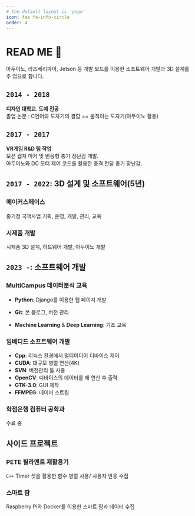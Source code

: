 ```yaml
---
# the default layout is 'page'
icon: fas fa-info-circle
order: 4
---
```


> 
# READ ME 👋

아두이노, 라즈베리파이, Jetson 등 개발 보드를 이용한 소프트웨어 개발과 3D 설계를 주 업으로 합니다. 

## `2014 - 2018` 
**디자인 대학교. 도예 전공**\
졸업 논문 : C언어와 도자기의 결합 == 움직이는 도자기(아두이노 활용)

## `2017 - 2017`
**VR게임 R&D 팀 작업**\
모션 캡쳐 마커 및 반응형 총기 장난감 개발.\
아두이노와 DC 모터 제어 코드를 활용한 충격 전달 총기 장난감.

## `2017 - 2022`: 3D 설계 및 소프트웨어(5년)
### **메이커스페이스**
중기청 국책사업 기획, 운영, 개발, 관리, 교육

### **시제품 개발**
시제품 3D 설계, 하드웨어 개발, 아두이노 개발

## `2023 -`: 소프트웨어 개발
### **MultiCampus 데이터분석 교육**
- **Python**: Django를 이용한 웹 페이지 개발

- **Git**: 본 블로그, 버전 관리
- **Machine Learning** & **Deep Learning**: 기초 교육

### **임베디드 소프트웨어 개발**
- **Cpp**: 리눅스 환경에서 멀티미디어 디바이스 제어
- **CUDA**: 대규모 병렬 연산(4K)
- **SVN**: 버전관리 툴 사용
- **OpenCV**: 디바이스의 데이터를 재 연산 후 출력
- **GTK-3.0**: GUI 제작
- **FFMPEG**: 데이터 스트림

### **학점은행 컴퓨터 공학과**
수료 중

## 사이드 프로젝트
### **PETE 필라멘트 재활용기**
`C++` Timer 셋을 활용한 함수 병렬 사용/ 사용자 반응 수집

### 스마트 팜
Raspberry Pi와 Docker를 이용한 스마트 팜과 데이터 수집

<!--
**KimEC995/KimEC995** is a ✨ _special_ ✨ repository because its `README.md` (this file) appears on your GitHub profile.

Here are some ideas to get you started:

- 🔭 I’m currently working on ...
- 🌱 I’m currently learning ...
- 👯 I’m looking to collaborate on ...
- 🤔 I’m looking for help with ...
- 💬 Ask me about ...
- 📫 How to reach me: ...
- 😄 Pronouns: ...
- ⚡ Fun fact: ...
-->
